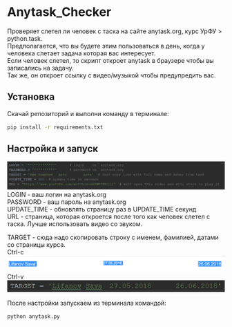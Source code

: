 # Anytask_Checker
Проверяeт слетел ли человек с таска на сайте anytask.org, курс УрФУ > python.task.  
Предполагается, что вы будете этим пользоваться в день, когда у человека слетает задача которая вас интересует.  
Если человек слетел, то скрипт откроет anytask в браузере чтобы вы записались на задачу.  
Так же, он откроет ссылку с видео/музыкой чтобы предупредить вас.  

## Установка
Скачай репозиторий и выполни команду в терминале:
```bash
pip install -r requirements.txt
```
## Настройка и запуск
![Screenshot](Images/settings.png)  
LOGIN - ваш логин на anytask.org  
PASSWORD - ваш пароль на anytask.org  
UPDATE_TIME - обновлять страницу раз в UPDATE_TIME секунд  
URL - страница, которая откроется после того как человек слетел с таска. Лучше использовать видео со звуком.  

TARGET - сюда надо скопировать строку с именем, фамилией, датами со страницы курса.  
Ctrl-c  
![Screenshot](Images/target1.png)  
Ctrl-v  
![Screenshot](Images/target2.png)  
  
После настройки запускаем из терминала командой:
```bash
python anytask.py
```
